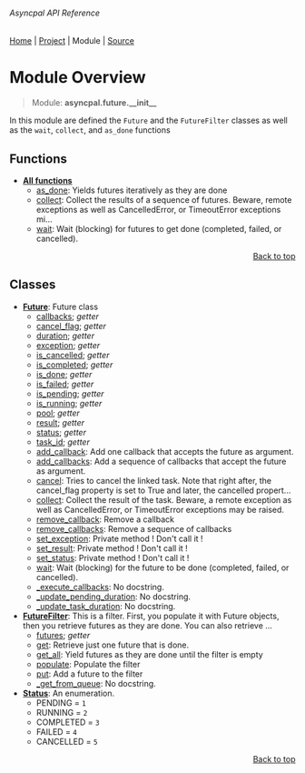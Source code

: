 ###### Asyncpal API Reference
[Home](/docs/api/README.md) | [Project](/README.md) | Module | [Source](/asyncpal/future/__init__.py)

# Module Overview
> Module: **asyncpal.future.\_\_init\_\_**

In this module are defined the `Future` and the `FutureFilter`
classes as well as the `wait`, `collect`, and `as_done` functions

## Functions
- [**All functions**](/docs/api/modules/asyncpal/future/__init__/funcs.md)
    - [as\_done](/docs/api/modules/asyncpal/future/__init__/funcs.md#as_done): Yields futures iteratively as they are done
    - [collect](/docs/api/modules/asyncpal/future/__init__/funcs.md#collect): Collect the results of a sequence of futures. Beware, remote exceptions as well as CancelledError, or TimeoutError exceptions mi...
    - [wait](/docs/api/modules/asyncpal/future/__init__/funcs.md#wait): Wait (blocking) for futures to get done (completed, failed, or cancelled).

<p align="right"><a href="#asyncpal-api-reference">Back to top</a></p>

## Classes
- [**Future**](/docs/api/modules/asyncpal/future/__init__/class-Future.md): Future class
    - [callbacks](/docs/api/modules/asyncpal/future/__init__/class-Future.md#properties-table); _getter_
    - [cancel\_flag](/docs/api/modules/asyncpal/future/__init__/class-Future.md#properties-table); _getter_
    - [duration](/docs/api/modules/asyncpal/future/__init__/class-Future.md#properties-table); _getter_
    - [exception](/docs/api/modules/asyncpal/future/__init__/class-Future.md#properties-table); _getter_
    - [is\_cancelled](/docs/api/modules/asyncpal/future/__init__/class-Future.md#properties-table); _getter_
    - [is\_completed](/docs/api/modules/asyncpal/future/__init__/class-Future.md#properties-table); _getter_
    - [is\_done](/docs/api/modules/asyncpal/future/__init__/class-Future.md#properties-table); _getter_
    - [is\_failed](/docs/api/modules/asyncpal/future/__init__/class-Future.md#properties-table); _getter_
    - [is\_pending](/docs/api/modules/asyncpal/future/__init__/class-Future.md#properties-table); _getter_
    - [is\_running](/docs/api/modules/asyncpal/future/__init__/class-Future.md#properties-table); _getter_
    - [pool](/docs/api/modules/asyncpal/future/__init__/class-Future.md#properties-table); _getter_
    - [result](/docs/api/modules/asyncpal/future/__init__/class-Future.md#properties-table); _getter_
    - [status](/docs/api/modules/asyncpal/future/__init__/class-Future.md#properties-table); _getter_
    - [task\_id](/docs/api/modules/asyncpal/future/__init__/class-Future.md#properties-table); _getter_
    - [add\_callback](/docs/api/modules/asyncpal/future/__init__/class-Future.md#add_callback): Add one callback that accepts the future as argument.
    - [add\_callbacks](/docs/api/modules/asyncpal/future/__init__/class-Future.md#add_callbacks): Add a sequence of callbacks that accept the future as argument.
    - [cancel](/docs/api/modules/asyncpal/future/__init__/class-Future.md#cancel): Tries to cancel the linked task. Note that right after, the cancel_flag property is set to True and later, the cancelled propert...
    - [collect](/docs/api/modules/asyncpal/future/__init__/class-Future.md#collect): Collect the result of the task. Beware, a remote exception as well as CancelledError, or TimeoutError exceptions may be raised.
    - [remove\_callback](/docs/api/modules/asyncpal/future/__init__/class-Future.md#remove_callback): Remove a callback
    - [remove\_callbacks](/docs/api/modules/asyncpal/future/__init__/class-Future.md#remove_callbacks): Remove a sequence of callbacks
    - [set\_exception](/docs/api/modules/asyncpal/future/__init__/class-Future.md#set_exception): Private method ! Don't call it !
    - [set\_result](/docs/api/modules/asyncpal/future/__init__/class-Future.md#set_result): Private method ! Don't call it !
    - [set\_status](/docs/api/modules/asyncpal/future/__init__/class-Future.md#set_status): Private method ! Don't call it !
    - [wait](/docs/api/modules/asyncpal/future/__init__/class-Future.md#wait): Wait (blocking) for the future to be done (completed, failed, or cancelled).
    - [\_execute\_callbacks](/docs/api/modules/asyncpal/future/__init__/class-Future.md#_execute_callbacks): No docstring.
    - [\_update\_pending\_duration](/docs/api/modules/asyncpal/future/__init__/class-Future.md#_update_pending_duration): No docstring.
    - [\_update\_task\_duration](/docs/api/modules/asyncpal/future/__init__/class-Future.md#_update_task_duration): No docstring.
- [**FutureFilter**](/docs/api/modules/asyncpal/future/__init__/class-FutureFilter.md): This is a filter. First, you populate it with Future objects, then you retrieve futures as they are done. You can also retrieve ...
    - [futures](/docs/api/modules/asyncpal/future/__init__/class-FutureFilter.md#properties-table); _getter_
    - [get](/docs/api/modules/asyncpal/future/__init__/class-FutureFilter.md#get): Retrieve just one future that is done.
    - [get\_all](/docs/api/modules/asyncpal/future/__init__/class-FutureFilter.md#get_all): Yield futures as they are done until the filter is empty
    - [populate](/docs/api/modules/asyncpal/future/__init__/class-FutureFilter.md#populate): Populate the filter
    - [put](/docs/api/modules/asyncpal/future/__init__/class-FutureFilter.md#put): Add a future to the filter
    - [\_get\_from\_queue](/docs/api/modules/asyncpal/future/__init__/class-FutureFilter.md#_get_from_queue): No docstring.
- [**Status**](/docs/api/modules/asyncpal/future/__init__/class-Status.md): An enumeration.
    - PENDING = `1`
    - RUNNING = `2`
    - COMPLETED = `3`
    - FAILED = `4`
    - CANCELLED = `5`

<p align="right"><a href="#asyncpal-api-reference">Back to top</a></p>
